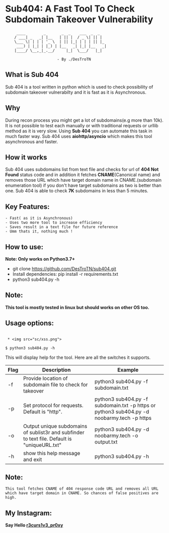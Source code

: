 # Sub404: A Fast Tool To Check Subdomain Takeover Vulnerability

````
     ____        _       _  _    ___  _  _
    / ___| _   _| |__   | || |  / _ \| || |
    \___ \| | | | '_ \  | || |_| | | | || |_
     ___) | |_| | |_) | |__   _| |_| |__   _|
    |____/ \__,_|_.__/     |_|  \___/   |_|

                       - By ./DesTroTN
````
					   
## What is Sub 404
Sub 404 is a tool written in python which is used to check possibility of subdomain takeover vulnerabilty and it is fast as it is Asynchronous.

## Why
During recon process you might get a lot of subdomains(e.g more than 10k). It is not possible to test each manually or with traditional requests or urllib method as it is very slow. Using <b>Sub 404</b> you can automate this task in much faster way. Sub 404 uses <b>aiohttp/asyncio</b> which makes this tool asynchronous and faster.

## How it works
Sub 404 uses subdomains list from text file and checks for url of <b>404 Not Found</b> status code and in addition it fetches <b>CNAME</b>(Canonical name) and removes those URL which have target domain name in CNAME.</b>(subdomain enumeration tool) if you don't have target subdomains as two is better than one. Sub 404 is able to check <b>7K</b> subdomains in less than 5 minutes.

## Key Features:
```
- Fast( as it is Asynchronous)
- Uses two more tool to increase efficiency
- Saves result in a text file for future reference
- Umm thats it, nothing much !
```
## How to use:
<b>Note: Only works on Python3.7+</b>

- git clone https://github.com/DesTroTN/sub404.git
- Install dependencies: pip install -r requirements.txt
- python3 sub404.py -h 

## Note:
<b>This tool is mostly tested in linux but should works on other OS too.</b>
## Usage options:
```

 * <img src="sc/xss.png">

$ python3 sub404.py -h
```
This will display help for the tool. Here are all the switches it supports.


|Flag |                Description                                             |                       Example                                         |
|-----|------------------------------------------------------------------------|-----------------------------------------------------------------------|
| -f  | Provide location of subdomain file to check for takeover               | python3 sub404.py -f subdomain.txt                                    |
| -p  | Set protocol for requests. Default is "http".| python3 sub404.py -f subdomain.txt -p https or python3 sub404.py -d noobarmy.tech -p https      |
| -o  | Output unique subdomains of sublist3r and subfinder to text file. Default is "uniqueURL.txt" | python3 sub404.py -d noobarmy.tech -o output.txt|
| -h  | show this help message and exit                                        | python3 sub404.py -h                                                  |

## Note:
```
This tool fetches CNAME of 404 response code URL and removes all URL which have target domain in CNAME. So chances of false positives are high.
```

## My Instagram:
<b>Say Hello [r3curs1v3_pr0xy](https://www.instagram.com/r3curs1v3_pr0xy/)

